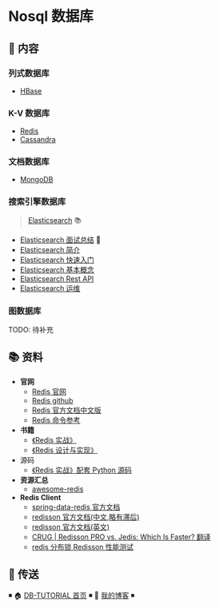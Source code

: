 # Nosql 数据库

## 📖 内容

### 列式数据库

- [HBase](hbase.md)

### K-V 数据库

- [Redis](redis/README.md)
- [Cassandra](cassandra.md)

### 文档数据库

- [MongoDB](mongodb)

### 搜索引擎数据库

> [Elasticsearch](elasticsearch) 📚

- [Elasticsearch 面试总结](elasticsearch/elasticsearch-interview.md) 💯
- [Elasticsearch 简介](elasticsearch/Elasticsearch简介.md)
- [Elasticsearch 快速入门](elasticsearch/Elasticsearch快速入门.md)
- [Elasticsearch 基本概念](elasticsearch/Elasticsearch索引管理.md)
- [Elasticsearch Rest API](elasticsearch/ElasticsearchRestApi.md)
- [Elasticsearch 运维](elasticsearch/Elasticsearch运维.md)

### 图数据库

TODO: 待补充

## 📚 资料

- **官网**
  - [Redis 官网](https://redis.io/)
  - [Redis github](https://github.com/antirez/redis)
  - [Redis 官方文档中文版](http://redis.cn/)
  - [Redis 命令参考](http://redisdoc.com/)
- **书籍**
  - [《Redis 实战》](https://item.jd.com/11791607.html)
  - [《Redis 设计与实现》](https://item.jd.com/11486101.html)
- 源码
  - [《Redis 实战》配套 Python 源码](https://github.com/josiahcarlson/redis-in-action)
- **资源汇总**
  - [awesome-redis](https://github.com/JamzyWang/awesome-redis)
- **Redis Client**
  - [spring-data-redis 官方文档](https://docs.spring.io/spring-data/redis/docs/1.8.13.RELEASE/reference/html/)
  - [redisson 官方文档(中文,略有滞后)](https://github.com/redisson/redisson/wiki/%E7%9B%AE%E5%BD%95)
  - [redisson 官方文档(英文)](https://github.com/redisson/redisson/wiki/Table-of-Content)
  - [CRUG | Redisson PRO vs. Jedis: Which Is Faster? 翻译](https://www.jianshu.com/p/82f0d5abb002)
  - [redis 分布锁 Redisson 性能测试](https://blog.csdn.net/everlasting_188/article/details/51073505)

## 🚪 传送

◾ 🏠 [DB-TUTORIAL 首页](https://github.com/dunwu/db-tutorial) ◾ 🎯 [我的博客](https://github.com/dunwu/blog) ◾
